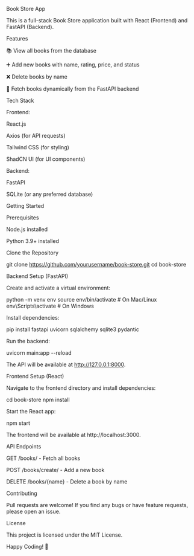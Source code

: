Book Store App

This is a full-stack Book Store application built with React (Frontend) and FastAPI (Backend).

Features

📚 View all books from the database

➕ Add new books with name, rating, price, and status

❌ Delete books by name

🔄 Fetch books dynamically from the FastAPI backend

Tech Stack

Frontend:

React.js

Axios (for API requests)

Tailwind CSS (for styling)

ShadCN UI (for UI components)

Backend:

FastAPI

SQLite (or any preferred database)

Getting Started

Prerequisites

Node.js installed

Python 3.9+ installed

Clone the Repository

  git clone https://github.com/yourusername/book-store.git
  cd book-store

Backend Setup (FastAPI)

Create and activate a virtual environment:

python -m venv env
source env/bin/activate  # On Mac/Linux
env\Scripts\activate     # On Windows

Install dependencies:

pip install fastapi uvicorn sqlalchemy sqlite3 pydantic

Run the backend:

uvicorn main:app --reload

The API will be available at http://127.0.0.1:8000.

Frontend Setup (React)

Navigate to the frontend directory and install dependencies:

cd book-store
npm install

Start the React app:

npm start

The frontend will be available at http://localhost:3000.

API Endpoints

GET /books/ - Fetch all books

POST /books/create/ - Add a new book

DELETE /books/{name} - Delete a book by name

Contributing

Pull requests are welcome! If you find any bugs or have feature requests, please open an issue.

License

This project is licensed under the MIT License.

Happy Coding! 🚀
